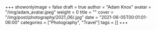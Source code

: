 +++
showonlyimage = false
draft = true
author = "Adam Knox"
avatar = "/img/adam_avatar.jpeg"
weight = 0
title = ""
cover = "/img/post/photography/2021_06/.jpg"
date = "2021-06-05T00:01:01-06:00"
categories = ["Photography", "Travel"]
tags = []
+++
<!--more-->
